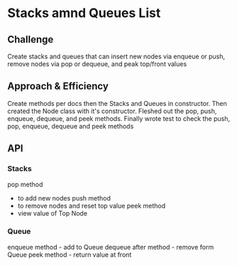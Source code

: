 # Stacks amnd Queues List

## Challenge
Create stacks and queues that can insert new nodes via enqueue or push, remove nodes via pop or dequeue, and peak top/front values

## Approach & Efficiency
Create methods per docs then the Stacks and Queues in constructor. Then created the Node class with it's constructor. Fleshed out the pop, push, enqueue, dequeue, and peek methods. Finally wrote test to check the push, pop, enqueue, dequeue and peek methods

## API
### Stacks
pop method
  - to add new nodes
push method
  - to remove nodes and reset top value
peek method
  - view value of Top Node

### Queue
enqueue method
    - add to Queue
dequeue after method
    - remove form Queue
peek method
    - return value at front